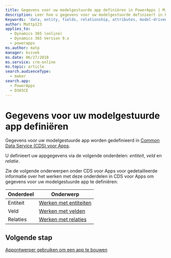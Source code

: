 ```yaml
---
title: Gegevens voor uw modelgestuurde app definiëren in PowerApps | MicrosoftDocs
description: Leer hoe u gegevens voor uw modelgestuurde definieert in PowerApps
Keywords: 'data, entity, fields, relationship, attributes, model-driven app'
author: Mattp123
applies_to:
  - Dynamics 365 (online)
  - Dynamics 365 Version 9.x
  - powerapps
ms.author: matp
manager: kvivek
ms.date: 06/27/2018
ms.service: crm-online
ms.topic: article
search.audienceType:
  - maker
search.app:
  - PowerApps
  - D365CE
---
```

# <a name="define-data-for-your-model-driven-app"></a>Gegevens voor uw modelgestuurde app definiëren

Gegevens voor uw modelgestuurde app worden gedefinieerd in [Common Data Service (CDS) voor Apps](../common-data-service/data-platform-intro.md). 

U definieert uw appgegevens via de volgende onderdelen: *entiteit*, *veld* en *relatie*.

Zie de volgende onderwerpen onder CDS voor Apps voor gedetailleerde informatie over het werken met deze onderdelen in CDS voor Apps om gegevens voor uw modelgestuurde app te definiëren:

|Onderdeel |Onderwerp|
|-----|----|
|Entiteit| [Werken met entiteiten](../common-data-service/entity-overview.md)|
|Veld| [Werken met velden](../common-data-service/fields-overview.md)|
|Relaties| [Werken met relaties](../common-data-service/relationships-overview.md)|

## <a name="next-step"></a>Volgende stap

[Appontwerper gebruiken om een app te bouwen](design-custom-business-apps-using-app-designer.md)

